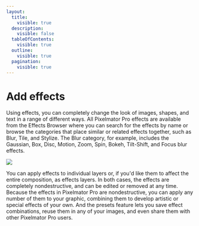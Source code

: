 ```yaml
---
layout:
  title:
    visible: true
  description:
    visible: false
  tableOfContents:
    visible: true
  outline:
    visible: true
  pagination:
    visible: true
---
```


# Add effects

Using effects, you can completely change the look of images, shapes, and text in a range of different ways. All Pixelmator Pro effects are available from the Effects Browser where you can search for the effects by name or browse the categories that place similar or related effects together, such as Blur, Tile, and Stylize. The Blur category, for example, includes the Gaussian, Box, Disc, Motion, Zoom, Spin, Bokeh, Tilt-Shift, and Focus blur effects.

![](https://help.pixelmator.com/pixelmator-pro/3.5/assets/English/1604508345000.jpeg)

You can apply effects to individual layers or, if you'd like them to affect the entire composition, as effects layers. In both cases, the effects are completely nondestructive, and can be edited or removed at any time. Because the effects in Pixelmator Pro are nondestructive, you can apply any number of them to your graphic, combining them to develop artistic or special effects of your own. And the presets feature lets you save effect combinations, reuse them in any of your images, and even share them with other Pixelmator Pro users.

